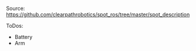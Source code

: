 Source: https://github.com/clearpathrobotics/spot_ros/tree/master/spot_description

ToDos:
- Battery
- Arm

